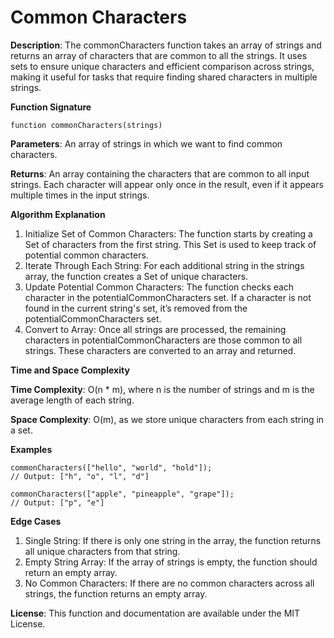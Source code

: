 # Common Characters

**Description**: The commonCharacters function takes an array of strings and returns an array of characters that are common to all the strings. It uses sets to ensure unique characters and efficient comparison across strings, making it useful for tasks that require finding shared characters in multiple strings.

**Function Signature**

	function commonCharacters(strings)

**Parameters**: An array of strings in which we want to find common characters.

**Returns**: An array containing the characters that are common to all input strings. Each character will appear only once in the result, even if it appears multiple times in the input strings.

**Algorithm Explanation**

1. Initialize Set of Common Characters: The function starts by creating a Set of characters from the first string. This Set is used to keep track of potential common characters.
2. Iterate Through Each String: For each additional string in the strings array, the function creates a Set of unique characters.
3. Update Potential Common Characters: The function checks each character in the potentialCommonCharacters set. If a character is not found in the current string's set, it’s removed from the potentialCommonCharacters set.
4. Convert to Array: Once all strings are processed, the remaining characters in potentialCommonCharacters are those common to all strings. These characters are converted to an array and returned.
   
**Time and Space Complexity**

**Time Complexity**: O(n * m), where n is the number of strings and m is the average length of each string.

**Space Complexity**: O(m), as we store unique characters from each string in a set.

**Examples**


	commonCharacters(["hello", "world", "hold"]);
	// Output: ["h", "o", "l", "d"]
	
	commonCharacters(["apple", "pineapple", "grape"]);
	// Output: ["p", "e"]
 
**Edge Cases**

1. Single String: If there is only one string in the array, the function returns all unique characters from that string.
2. Empty String Array: If the array of strings is empty, the function should return an empty array.
3. No Common Characters: If there are no common characters across all strings, the function returns an empty array.
   
**License**: This function and documentation are available under the MIT License.

